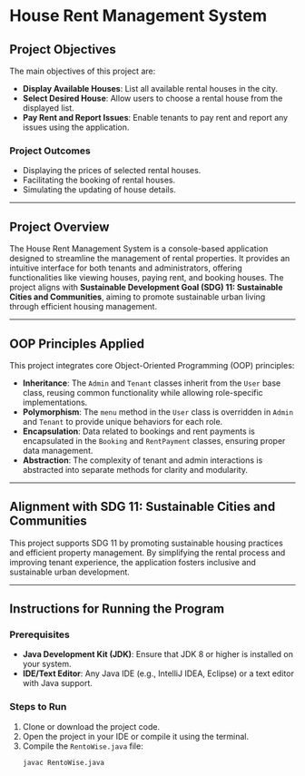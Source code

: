 # House Rent Management System

## Project Objectives

The main objectives of this project are:
- **Display Available Houses**: List all available rental houses in the city.
- **Select Desired House**: Allow users to choose a rental house from the displayed list.
- **Pay Rent and Report Issues**: Enable tenants to pay rent and report any issues using the application.

### Project Outcomes
- Displaying the prices of selected rental houses.
- Facilitating the booking of rental houses.
- Simulating the updating of house details.

---

## Project Overview

The House Rent Management System is a console-based application designed to streamline the management of rental properties. It provides an intuitive interface for both tenants and administrators, offering functionalities like viewing houses, paying rent, and booking houses. The project aligns with **Sustainable Development Goal (SDG) 11: Sustainable Cities and Communities**, aiming to promote sustainable urban living through efficient housing management.

---

## OOP Principles Applied

This project integrates core Object-Oriented Programming (OOP) principles:

- **Inheritance**: The `Admin` and `Tenant` classes inherit from the `User` base class, reusing common functionality while allowing role-specific implementations.
- **Polymorphism**: The `menu` method in the `User` class is overridden in `Admin` and `Tenant` to provide unique behaviors for each role.
- **Encapsulation**: Data related to bookings and rent payments is encapsulated in the `Booking` and `RentPayment` classes, ensuring proper data management.
- **Abstraction**: The complexity of tenant and admin interactions is abstracted into separate methods for clarity and modularity.

---

## Alignment with SDG 11: Sustainable Cities and Communities

This project supports SDG 11 by promoting sustainable housing practices and efficient property management. By simplifying the rental process and improving tenant experience, the application fosters inclusive and sustainable urban development.

---

## Instructions for Running the Program

### Prerequisites
- **Java Development Kit (JDK)**: Ensure that JDK 8 or higher is installed on your system.
- **IDE/Text Editor**: Any Java IDE (e.g., IntelliJ IDEA, Eclipse) or a text editor with Java support.

### Steps to Run
1. Clone or download the project code.
2. Open the project in your IDE or compile it using the terminal.
3. Compile the `RentoWise.java` file:
   ```bash
   javac RentoWise.java
